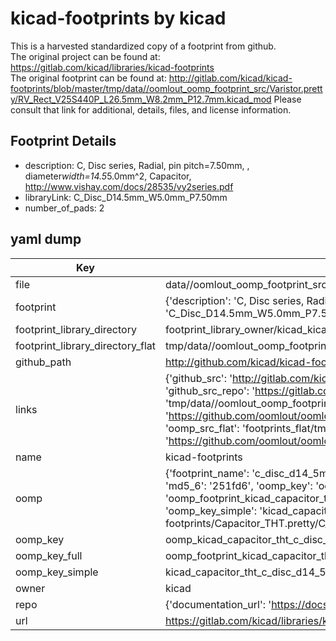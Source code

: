 # kicad-footprints by kicad  
This is a harvested standardized copy of a footprint from github.  
The original project can be found at:  
https://gitlab.com/kicad/libraries/kicad-footprints  
The original footprint can be found at:
http://gitlab.com/kicad/kicad-footprints/blob/master/tmp/data//oomlout_oomp_footprint_src/Varistor.pretty/RV_Rect_V25S440P_L26.5mm_W8.2mm_P12.7mm.kicad_mod
Please consult that link for additional, details, files, and license information.  
## Footprint Details
* description: C, Disc series, Radial, pin pitch=7.50mm, , diameter*width=14.5*5.0mm^2, Capacitor, http://www.vishay.com/docs/28535/vy2series.pdf  
* libraryLink: C_Disc_D14.5mm_W5.0mm_P7.50mm  
* number_of_pads: 2  
## yaml dump  
| Key | Value |  
| --- | --- |  
| file | data//oomlout_oomp_footprint_src/kicad-footprints/Capacitor_THT.pretty/C_Disc_D14.5mm_W5.0mm_P7.50mm.kicad_mod |  
| footprint | {'description': 'C, Disc series, Radial, pin pitch=7.50mm, , diameter*width=14.5*5.0mm^2, Capacitor, http://www.vishay.com/docs/28535/vy2series.pdf', 'libraryLink': 'C_Disc_D14.5mm_W5.0mm_P7.50mm', 'number_of_pads': 2} |  
| footprint_library_directory | footprint_library_owner/kicad_kicad-footprints/ |  
| footprint_library_directory_flat | tmp/data//oomlout_oomp_footprint_src/footprints_flat/kicad_capacitor_tht_c_disc_d14_5mm_w5_0mm_p7_50mm/working |  
| github_path | http://github.com/kicad/kicad-footprints/blob/master/tmp/data//oomlout_oomp_footprint_src/Capacitor_THT.pretty/C_Disc_D14.5mm_W5.0mm_P7.50mm.kicad_mod |  
| links | {'github_src': 'http://gitlab.com/kicad/kicad-footprints/blob/master/tmp/data//oomlout_oomp_footprint_src/Varistor.pretty/RV_Rect_V25S440P_L26.5mm_W8.2mm_P12.7mm.kicad_mod', 'github_src_repo': 'https://gitlab.com/kicad/libraries/kicad-footprints', 'oomp_bot': 'tmp/data//oomlout_oomp_footprint_src/footprints/kicad_capacitor_tht_c_disc_d14_5mm_w5_0mm_p7_50mm/working', 'oomp_bot_github': 'https://github.com/oomlout/oomlout_oomp_footprint_bot/tree/main/tmp/data//oomlout_oomp_footprint_src/footprints/kicad_capacitor_tht_c_disc_d14_5mm_w5_0mm_p7_50mm/working', 'oomp_src_flat': 'footprints_flat/tmp/data//oomlout_oomp_footprint_src/footprints_flat/kicad_capacitor_tht_c_disc_d14_5mm_w5_0mm_p7_50mm/working', 'oomp_src_flat_github': 'https://github.com/oomlout/oomlout_oomp_footprint_src/tree/main/tmp/data//oomlout_oomp_footprint_src/footprints_flat/kicad_capacitor_tht_c_disc_d14_5mm_w5_0mm_p7_50mm/working'} |  
| name | kicad-footprints |  
| oomp | {'footprint_name': 'c_disc_d14_5mm_w5_0mm_p7_50mm', 'library_name': 'capacitor_tht', 'md5': '251fd608ca40d84f7dafb54de150cb7c', 'md5_10': '251fd608ca', 'md5_5': '251fd', 'md5_6': '251fd6', 'oomp_key': 'oomp_kicad_capacitor_tht_c_disc_d14_5mm_w5_0mm_p7_50mm', 'oomp_key_extra': 'oomp_footprint_kicad_capacitor_tht_c_disc_d14_5mm_w5_0mm_p7_50mm', 'oomp_key_full': 'oomp_footprint_kicad_capacitor_tht_c_disc_d14_5mm_w5_0mm_p7_50mm_251fd6', 'oomp_key_simple': 'kicad_capacitor_tht_c_disc_d14_5mm_w5_0mm_p7_50mm', 'original_filename': 'data//oomlout_oomp_footprint_src/kicad-footprints/Capacitor_THT.pretty/C_Disc_D14.5mm_W5.0mm_P7.50mm.kicad_mod', 'owner_name': 'kicad'} |  
| oomp_key | oomp_kicad_capacitor_tht_c_disc_d14_5mm_w5_0mm_p7_50mm |  
| oomp_key_full | oomp_footprint_kicad_capacitor_tht_c_disc_d14_5mm_w5_0mm_p7_50mm |  
| oomp_key_simple | kicad_capacitor_tht_c_disc_d14_5mm_w5_0mm_p7_50mm |  
| owner | kicad |  
| repo | {'documentation_url': 'https://docs.github.com/rest/repos/repos#get-a-repository', 'message': 'Not Found'} |  
| url | https://gitlab.com/kicad/libraries/kicad-footprints |  

